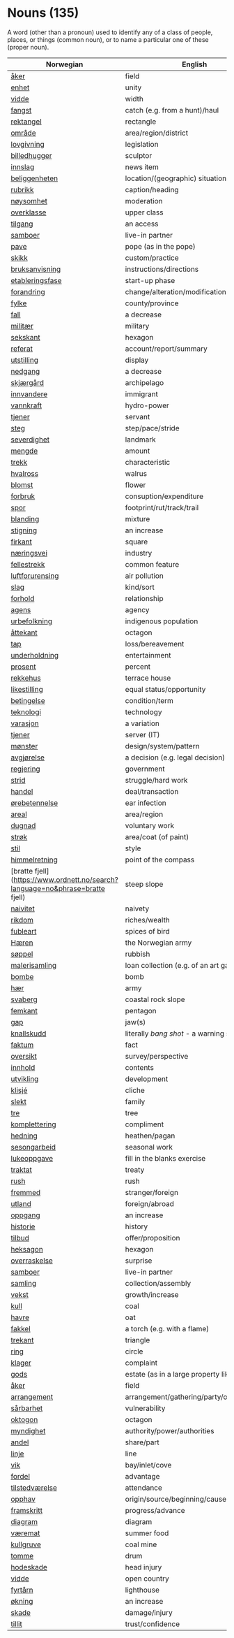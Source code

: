 # Nouns (135)

A word (other than a pronoun) used to identify any of a class of people, places, or things (common noun), or to name a particular one of these (proper noun).

| Norwegian | English | Gender |
| --- | --- | --- |
| [åker](https://www.ordnett.no/search?language=no&phrase=åker) | field | m |
| [enhet](https://www.ordnett.no/search?language=no&phrase=enhet) | unity | m |
| [vidde](https://www.ordnett.no/search?language=no&phrase=vidde) | width | m/f |
| [fangst](https://www.ordnett.no/search?language=no&phrase=fangst) | catch (e.g. from a hunt)/haul | m |
| [rektangel](https://www.ordnett.no/search?language=no&phrase=rektangel) | rectangle | i |
| [område](https://www.ordnett.no/search?language=no&phrase=område) | area/region/district | i |
| [lovgivning](https://www.ordnett.no/search?language=no&phrase=lovgivning) | legislation | m |
| [billedhugger](https://www.ordnett.no/search?language=no&phrase=billedhugger) | sculptor | m |
| [innslag](https://www.ordnett.no/search?language=no&phrase=innslag) | news item | i |
| [beliggenheten](https://www.ordnett.no/search?language=no&phrase=beliggenheten) | location/(geographic) situation | m/f |
| [rubrikk](https://www.ordnett.no/search?language=no&phrase=rubrikk) | caption/heading | m |
| [nøysomhet](https://www.ordnett.no/search?language=no&phrase=nøysomhet) | moderation | m |
| [overklasse](https://www.ordnett.no/search?language=no&phrase=overklasse) | upper class | m |
| [tilgang](https://www.ordnett.no/search?language=no&phrase=tilgang) | an access | i |
| [samboer](https://www.ordnett.no/search?language=no&phrase=samboer) | live-in partner | m |
| [pave](https://www.ordnett.no/search?language=no&phrase=pave) | pope (as in the pope) | m |
| [skikk](https://www.ordnett.no/search?language=no&phrase=skikk) | custom/practice | m |
| [bruksanvisning](https://www.ordnett.no/search?language=no&phrase=bruksanvisning) | instructions/directions | m |
| [etableringsfase](https://www.ordnett.no/search?language=no&phrase=etableringsfase) | start-up phase | m |
| [forandring](https://www.ordnett.no/search?language=no&phrase=forandring) | change/alteration/modification | m |
| [fylke](https://www.ordnett.no/search?language=no&phrase=fylke) | county/province | i |
| [fall](https://www.ordnett.no/search?language=no&phrase=fall) | a decrease | i |
| [militær](https://www.ordnett.no/search?language=no&phrase=militær) | military | m |
| [sekskant](https://www.ordnett.no/search?language=no&phrase=sekskant) | hexagon | m |
| [referat](https://www.ordnett.no/search?language=no&phrase=referat) | account/report/summary | i |
| [utstilling](https://www.ordnett.no/search?language=no&phrase=utstilling) | display | m |
| [nedgang](https://www.ordnett.no/search?language=no&phrase=nedgang) | a decrease | m |
| [skjærgård](https://www.ordnett.no/search?language=no&phrase=skjærgård) | archipelago | m |
| [innvandere](https://www.ordnett.no/search?language=no&phrase=innvandere) | immigrant | m |
| [vannkraft](https://www.ordnett.no/search?language=no&phrase=vannkraft) | hydro-power | m |
| [tjener](https://www.ordnett.no/search?language=no&phrase=tjener) | servant | m |
| [steg](https://www.ordnett.no/search?language=no&phrase=steg) | step/pace/stride | i |
| [severdighet](https://www.ordnett.no/search?language=no&phrase=severdighet) | landmark | m |
| [mengde](https://www.ordnett.no/search?language=no&phrase=mengde) | amount | m |
| [trekk](https://www.ordnett.no/search?language=no&phrase=trekk) | characteristic | i |
| [hvalross](https://www.ordnett.no/search?language=no&phrase=hvalross) | walrus | m |
| [blomst](https://www.ordnett.no/search?language=no&phrase=blomst) | flower | m |
| [forbruk](https://www.ordnett.no/search?language=no&phrase=forbruk) | consuption/expenditure | i |
| [spor](https://www.ordnett.no/search?language=no&phrase=spor) | footprint/rut/track/trail | i |
| [blanding](https://www.ordnett.no/search?language=no&phrase=blanding) | mixture | m |
| [stigning](https://www.ordnett.no/search?language=no&phrase=stigning) | an increase | m |
| [firkant](https://www.ordnett.no/search?language=no&phrase=firkant) | square | m |
| [næringsvei](https://www.ordnett.no/search?language=no&phrase=næringsvei) | industry | m |
| [fellestrekk](https://www.ordnett.no/search?language=no&phrase=fellestrekk) | common feature | i |
| [luftforurensing](https://www.ordnett.no/search?language=no&phrase=luftforurensing) | air pollution | m |
| [slag](https://www.ordnett.no/search?language=no&phrase=slag) | kind/sort | i |
| [forhold](https://www.ordnett.no/search?language=no&phrase=forhold) | relationship | i |
| [agens](https://www.ordnett.no/search?language=no&phrase=agens) | agency | m |
| [urbefolkning](https://www.ordnett.no/search?language=no&phrase=urbefolkning) | indigenous population | m |
| [åttekant](https://www.ordnett.no/search?language=no&phrase=åttekant) | octagon | m |
| [tap](https://www.ordnett.no/search?language=no&phrase=tap) | loss/bereavement | i |
| [underholdning](https://www.ordnett.no/search?language=no&phrase=underholdning) | entertainment | m |
| [prosent](https://www.ordnett.no/search?language=no&phrase=prosent) | percent | m |
| [rekkehus](https://www.ordnett.no/search?language=no&phrase=rekkehus) | terrace house | i |
| [likestilling](https://www.ordnett.no/search?language=no&phrase=likestilling) | equal status/opportunity | m |
| [betingelse](https://www.ordnett.no/search?language=no&phrase=betingelse) | condition/term | m |
| [teknologi](https://www.ordnett.no/search?language=no&phrase=teknologi) | technology | m |
| [varasjon](https://www.ordnett.no/search?language=no&phrase=varasjon) | a variation | m |
| [tjener](https://www.ordnett.no/search?language=no&phrase=tjener) | server (IT) | m |
| [mønster](https://www.ordnett.no/search?language=no&phrase=mønster) | design/system/pattern | i |
| [avgjørelse](https://www.ordnett.no/search?language=no&phrase=avgjørelse) | a decision (e.g. legal decision) | m |
| [regjering](https://www.ordnett.no/search?language=no&phrase=regjering) | government | m |
| [strid](https://www.ordnett.no/search?language=no&phrase=strid) | struggle/hard work | m |
| [handel](https://www.ordnett.no/search?language=no&phrase=handel) | deal/transaction | m |
| [ørebetennelse](https://www.ordnett.no/search?language=no&phrase=ørebetennelse) | ear infection | m |
| [areal](https://www.ordnett.no/search?language=no&phrase=areal) | area/region | i |
| [dugnad](https://www.ordnett.no/search?language=no&phrase=dugnad) | voluntary work | m |
| [strøk](https://www.ordnett.no/search?language=no&phrase=strøk) | area/coat (of paint) | i |
| [stil](https://www.ordnett.no/search?language=no&phrase=stil) | style | m |
| [himmelretning](https://www.ordnett.no/search?language=no&phrase=himmelretning) | point of the compass | m |
| [bratte fjell](https://www.ordnett.no/search?language=no&phrase=bratte fjell) | steep slope | m |
| [naivitet](https://www.ordnett.no/search?language=no&phrase=naivitet) | naivety | m |
| [rikdom](https://www.ordnett.no/search?language=no&phrase=rikdom) | riches/wealth | m |
| [fubleart](https://www.ordnett.no/search?language=no&phrase=fubleart) | spices of bird | m/f |
| [Hæren](https://www.ordnett.no/search?language=no&phrase=Hæren) | the Norwegian army | m |
| [søppel](https://www.ordnett.no/search?language=no&phrase=søppel) | rubbish | i |
| [malerisamling](https://www.ordnett.no/search?language=no&phrase=malerisamling) | loan collection (e.g. of an art gallery) | m |
| [bombe](https://www.ordnett.no/search?language=no&phrase=bombe) | bomb | m |
| [hær](https://www.ordnett.no/search?language=no&phrase=hær) | army | m |
| [svaberg](https://www.ordnett.no/search?language=no&phrase=svaberg) | coastal rock slope | i |
| [femkant](https://www.ordnett.no/search?language=no&phrase=femkant) | pentagon | m |
| [gap](https://www.ordnett.no/search?language=no&phrase=gap) | jaw(s) | m |
| [knallskudd](https://www.ordnett.no/search?language=no&phrase=knallskudd) | literally _bang shot_ - a warning shot gun | i |
| [faktum](https://www.ordnett.no/search?language=no&phrase=faktum) | fact | i |
| [oversikt](https://www.ordnett.no/search?language=no&phrase=oversikt) | survey/perspective | m |
| [innhold](https://www.ordnett.no/search?language=no&phrase=innhold) | contents | i |
| [utvikling](https://www.ordnett.no/search?language=no&phrase=utvikling) | development | m |
| [klisjé](https://www.ordnett.no/search?language=no&phrase=klisjé) | cliche | m |
| [slekt](https://www.ordnett.no/search?language=no&phrase=slekt) | family | m |
| [tre](https://www.ordnett.no/search?language=no&phrase=tre) | tree | i |
| [komplettering](https://www.ordnett.no/search?language=no&phrase=komplettering) | compliment | m |
| [hedning](https://www.ordnett.no/search?language=no&phrase=hedning) | heathen/pagan | m |
| [sesongarbeid](https://www.ordnett.no/search?language=no&phrase=sesongarbeid) | seasonal work | i |
| [lukeoppgave](https://www.ordnett.no/search?language=no&phrase=lukeoppgave) | fill in the blanks exercise | m |
| [traktat](https://www.ordnett.no/search?language=no&phrase=traktat) | treaty | m |
| [rush](https://www.ordnett.no/search?language=no&phrase=rush) | rush | i |
| [fremmed](https://www.ordnett.no/search?language=no&phrase=fremmed) | stranger/foreign | m |
| [utland](https://www.ordnett.no/search?language=no&phrase=utland) | foreign/abroad | m |
| [oppgang](https://www.ordnett.no/search?language=no&phrase=oppgang) | an increase | m |
| [historie](https://www.ordnett.no/search?language=no&phrase=historie) | history | m/f |
| [tilbud](https://www.ordnett.no/search?language=no&phrase=tilbud) | offer/proposition | i |
| [heksagon](https://www.ordnett.no/search?language=no&phrase=heksagon) | hexagon | m |
| [overraskelse](https://www.ordnett.no/search?language=no&phrase=overraskelse) | surprise | m |
| [samboer](https://www.ordnett.no/search?language=no&phrase=samboer) | live-in partner | m |
| [samling](https://www.ordnett.no/search?language=no&phrase=samling) | collection/assembly | m |
| [vekst](https://www.ordnett.no/search?language=no&phrase=vekst) | growth/increase | m |
| [kull](https://www.ordnett.no/search?language=no&phrase=kull) | coal | i |
| [havre](https://www.ordnett.no/search?language=no&phrase=havre) | oat | m |
| [fakkel](https://www.ordnett.no/search?language=no&phrase=fakkel) | a torch (e.g. with a flame) | m |
| [trekant](https://www.ordnett.no/search?language=no&phrase=trekant) | triangle | m |
| [ring](https://www.ordnett.no/search?language=no&phrase=ring) | circle | m |
| [klager](https://www.ordnett.no/search?language=no&phrase=klager) | complaint | m |
| [gods](https://www.ordnett.no/search?language=no&phrase=gods) | estate (as in a large property like a farm) | m/i |
| [åker](https://www.ordnett.no/search?language=no&phrase=åker) | field | m |
| [arrangement](https://www.ordnett.no/search?language=no&phrase=arrangement) | arrangement/gathering/party/organisation | i |
| [sårbarhet](https://www.ordnett.no/search?language=no&phrase=sårbarhet) | vulnerability | m |
| [oktogon](https://www.ordnett.no/search?language=no&phrase=oktogon) | octagon | m |
| [myndighet](https://www.ordnett.no/search?language=no&phrase=myndighet) | authority/power/authorities | m |
| [andel](https://www.ordnett.no/search?language=no&phrase=andel) | share/part | m |
| [linje](https://www.ordnett.no/search?language=no&phrase=linje) | line | m |
| [vik](https://www.ordnett.no/search?language=no&phrase=vik) | bay/inlet/cove | m |
| [fordel](https://www.ordnett.no/search?language=no&phrase=fordel) | advantage | m |
| [tilstedværelse](https://www.ordnett.no/search?language=no&phrase=tilstedværelse) | attendance | i |
| [opphav](https://www.ordnett.no/search?language=no&phrase=opphav) | origin/source/beginning/cause | i |
| [framskritt](https://www.ordnett.no/search?language=no&phrase=framskritt) | progress/advance | i |
| [diagram](https://www.ordnett.no/search?language=no&phrase=diagram) | diagram | i |
| [væremat](https://www.ordnett.no/search?language=no&phrase=væremat) | summer food | m |
| [kullgruve](https://www.ordnett.no/search?language=no&phrase=kullgruve) | coal mine | m |
| [tomme](https://www.ordnett.no/search?language=no&phrase=tomme) | drum | m |
| [hodeskade](https://www.ordnett.no/search?language=no&phrase=hodeskade) | head injury | m |
| [vidde](https://www.ordnett.no/search?language=no&phrase=vidde) | open country | m |
| [fyrtårn](https://www.ordnett.no/search?language=no&phrase=fyrtårn) | lighthouse | i |
| [økning](https://www.ordnett.no/search?language=no&phrase=økning) | an increase | m |
| [skade](https://www.ordnett.no/search?language=no&phrase=skade) | damage/injury | m |
| [tillit](https://www.ordnett.no/search?language=no&phrase=tillit) | trust/confidence | m |

